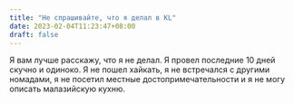 ```yaml
---
title: "Не спрашивайте, что я делал в KL"
date: 2023-02-04T11:23:47+08:00
draft: false
---
```


Я вам лучше расскажу, что я не делал. Я провел последние 10 дней скучно и
одиноко. Я не пошел хайкать, я не встречался с другими номадами, я не посетил
местные достопримечательности и я не могу описать малазийскую кухню.
